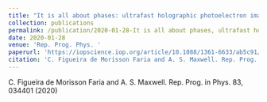 ```yaml
---
title: "It is all about phases: ultrafast holographic photoelectron imaging"
collection: publications
permalink: /publication/2020-01-28-It is all about phases, ultrafast holographic photoelectron imaging
date: 2020-01-28
venue: 'Rep. Prog. Phys. '
paperurl: 'https://iopscience.iop.org/article/10.1088/1361-6633/ab5c91/meta'
citation: 'C. Figueira de Morisson Faria and A. S. Maxwell. Rep. Prog. in Phys. 83, 034401 (2020)'
---
```

C. Figueira de Morisson Faria and A. S. Maxwell. Rep. Prog. in Phys. 83, 034401 (2020)

